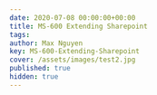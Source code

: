 ```yaml
---
date: 2020-07-08 00:00:00+00:00
title: MS-600 Extending Sharepoint
tags:
author: Max Nguyen
key: MS-600-Extending-Sharepoint
cover: /assets/images/test2.jpg
published: true
hidden: true
---
```

<html>
<head>
<meta charset="UTF-8">
<meta name="viewport" content="width=device-width, initial-scale=1.0">
<meta http-equiv="X-UA-Compatible" content="ie=edge">
<title>Markmap</title>
<style>
* {
  margin: 0;
  padding: 0;
}
#mindmap {
  display: block;
  width: 100vw;
  height: 100vh;
}
</style>

</head>
<body>
<svg id="mindmap"></svg>
<script src="https://cdn.jsdelivr.net/npm/d3@5"></script><script src="https://cdn.jsdelivr.net/npm/markmap-lib@0.7.11/dist/browser/view.min.js"></script><script>((t,a,e,n)=>{const{Markmap:o,loadPlugins:s}=window.markmap;(a?a(s,e,n):Promise.resolve()).then(()=>{o.create("svg#mindmap",null,t)})})({"t":"root","d":0,"v":"","c":[{"t":"heading","d":1,"v":"1. Introduction","c":[{"t":"list_item","d":2,"v":"Experience using SharePoint Online at the intermediate level"},{"t":"list_item","d":2,"v":"Ability to program with JavaScript, TypeScript, and Node.js"},{"t":"list_item","d":2,"v":"Experience using Visual Studio Code at the intermediate level"},{"t":"list_item","d":2,"v":"Access to a <a href=\"https://developer.microsoft.com/office/dev-program?ocid=MSlearn\" title=\"\" target=\"_blank\" rel=\"noopener noreferrer\">Microsoft 365 tenant</a>"}]},{"t":"heading","d":1,"v":"2. SharePoint Framework overview &amp; extensibility options","c":[{"t":"heading","d":2,"v":"2.1. SharePoint Framework extensibility principles"},{"t":"heading","d":2,"v":"2.2. SharePoint Framework overview","c":[{"t":"list_item","d":3,"v":"Client-side development. Run in the browser. There's no server-side component in a SharePoint Framework component."},{"t":"list_item","d":3,"v":"Can create server-side components, host by yourself."},{"t":"list_item","d":3,"v":"JavaScript, HTML, CSS, and images."},{"t":"list_item","d":3,"v":"Framework is backwards compatible"},{"t":"list_item","d":3,"v":"JavaScript web frameworks like React."}]},{"t":"heading","d":2,"v":"2.3. Supported custom component types","c":[{"t":"heading","d":3,"v":"2.3.1. Client-side web parts","c":[{"t":"paragraph","d":4,"v":"Client-side web parts are supported in all environments supported by the SharePoint Framework, including SharePoint Server 2016, SharePoint Server 2019 and SharePoint Online."}]},{"t":"heading","d":3,"v":"2.3.2. Adding SPFx web parts to pages"},{"t":"heading","d":3,"v":"2.3.3. SharePoint Framework extensions","c":[{"t":"list_item","d":4,"v":"delegate controls and ScriptLink"},{"t":"list_item","d":4,"v":"client-side rendering (CSR) and JSLink"},{"t":"list_item","d":4,"v":"custom actions"}]},{"t":"heading","d":3,"v":"2.3.4. Application customizers"},{"t":"heading","d":3,"v":"2.3.5. Field customizer"},{"t":"heading","d":3,"v":"2.3.6. Command sets"},{"t":"heading","d":3,"v":"2.3.7. Library components","c":[{"t":"paragraph","d":4,"v":"Library components are only supported in SharePoint Online."}]}]},{"t":"heading","d":2,"v":"2.4. SharePoint Framework availability"},{"t":"heading","d":2,"v":"2.5. SharePoint Framework and SharePoint on-premises deployments"}]},{"t":"heading","d":1,"v":"3. Create and deploy SharePoint Framework solutions","c":[{"t":"heading","d":2,"v":"3.1. Tooling for SPFx development","c":[{"t":"bullet_list","d":3,"v":"","c":[{"t":"list_item","d":4,"v":"build process and tooling"},{"t":"list_item","d":4,"v":"web frameworks"},{"t":"list_item","d":4,"v":"code editors"}]},{"t":"heading","d":3,"v":"3.1.1. Build process and tooling"},{"t":"heading","d":3,"v":"3.1.2. Web frameworks"},{"t":"heading","d":3,"v":"3.1.3. Code editors"}]},{"t":"heading","d":2,"v":"3.2. Server-side tool comparison"},{"t":"heading","d":2,"v":"3.3. Exploring the SharePoint Framework core development and build tools","c":[{"t":"heading","d":3,"v":"3.3.1. Node.js"},{"t":"heading","d":3,"v":"3.3.2. NPM: Node Package Manager"},{"t":"heading","d":3,"v":"3.3.3. Yeoman"},{"t":"heading","d":3,"v":"3.3.4. Gulp"},{"t":"heading","d":3,"v":"3.3.5. TypeScript"}]},{"t":"heading","d":2,"v":"3.4. SharePoint Framework project structure","c":[{"t":"list_item","d":3,"v":"<strong>.vscode</strong>: This folder contains Visual Studio Code specific files."},{"t":"list_item","d":3,"v":"<strong>config</strong>: This folder contains configuration files used by the project's various build tasks. You'll edit these files as necessary depending on the types of components you're creating and for specific situations, such as the site to test extensions or adding references to external libraries."},{"t":"list_item","d":3,"v":"<strong>dist</strong>: This folder, created automatically when you bundle the project, contains the JavaScript bundle and manifest created by the build process that will be used in deployment."},{"t":"list_item","d":3,"v":"<strong>lib</strong>: This folder, created automatically when you build the project, contains the temporary files generated from the compilation and transpilation of TypeScript to JavaScript and SCSS to CSS files."},{"t":"list_item","d":3,"v":"<strong>node_modules</strong>: This folder is created automatically when installing package dependencies using the npm install command."},{"t":"list_item","d":3,"v":"<strong>src</strong>: This folder contains all the source code for your project."},{"t":"list_item","d":3,"v":"<strong>temp</strong>: This folder, created automatically when you test the project, contains files used by the local development web server."}]},{"t":"heading","d":2,"v":"3.5. Developing and testing solutions","c":[{"t":"heading","d":3,"v":"3.5.1. Local workbench"},{"t":"heading","d":3,"v":"3.5.2. SharePoint-hosted workbench"},{"t":"heading","d":3,"v":"3.5.3. SharePoint Framework deployment artifacts","c":[{"t":"list_item","d":4,"v":"<strong>Installation and registration</strong>: The installation and registration files are included in SharePoint packages deployed to the <strong>SharePoint App Catalogs</strong>."},{"t":"list_item","d":4,"v":"<strong>Component runtime files and dependencies</strong>: These are the files that are needed to run the SharePoint Framework component once it's been deployed and installed in a SharePoint environment. Any dependencies your component uses, such as third-party web framework libraries, can optionally be included in the component's bundle or loaded at runtime from an external CDN. The component's manifest file defines all dependencies the component requires to be present on the page before it's loaded and runs."}]},{"t":"heading","d":3,"v":"3.5.4. Deploy SharePoint assets","c":[{"t":"heading","d":4,"v":"3.5.4.1. Tenant-scoped App Catalog"},{"t":"heading","d":4,"v":"3.5.4.2. Site collection-scoped App Catalog"}]},{"t":"heading","d":3,"v":"3.5.5. Install the app from the site collection's Site Contents page"}]},{"t":"heading","d":2,"v":"3.6. Single part app pages"},{"t":"heading","d":2,"v":"3.7. Isolated web parts"}]},{"t":"heading","d":1,"v":"4. Extend custom solutions with UI components, APIs, and additional surface areas","c":[{"t":"heading","d":2,"v":"4.1. Create appealing solutions with the Office UI Fabric","c":[{"t":"fence","d":3,"v":"<pre><code class=\"language-TypeScript\">public render(): JSX.Element {\n  const previewProps: IDocumentCardPreviewProps = {\n    previewImages: [\n      {\n        previewImageSrc: String(require('./document-preview.png')),\n        iconSrc: String(require('./icon-ppt.png')),\n        width: 318,\n        height: 196,\n        accentColor: '#ce4b1f'\n      }\n    ],\n  };\n\n  return (\n    &lt;DocumentCard onClickHref='http://bing.com'>\n      &lt;DocumentCardPreview { ...previewProps } />\n      &lt;DocumentCardTitle title='Revenue stream proposal fiscal year 2016 version02.pptx' />\n      &lt;DocumentCardActivity\n        activity='Created Feb 23, 2016'\n        people={\n          [\n            { name: 'Kat Larrson', profileImageSrc: String(require('./avatar-kat.png')) }\n          ]\n        }\n      />\n    &lt;/DocumentCard>\n  );\n}\n</code></pre>"}]},{"t":"heading","d":2,"v":"4.2. Incorporate enterprise data with <strong>APIs</strong>","c":[{"t":"heading","d":3,"v":"4.2.1. SharePoint REST API","c":[{"t":"fence","d":4,"v":"<pre><code class=\"language-TypeScript\">private _getListItems(): Promise&lt;ICountryListItem[]> {\n  const endpoint: string = this.context.pageContext.web.absoluteUrl\n    + `/_api/web/lists/getbytitle('Countries')/items?$select=Id,Title`\n\n  return this.context.spHttpClient.get(\n      endpoint,\n      SPHttpClient.configurations.v1\n    )\n    .then(response => {\n      return response.json();\n    })\n    .then(jsonResponse => {\n      return jsonResponse.value;\n    }) as Promise&lt;ICountryListItem[]>;\n}\n</code></pre>"}]},{"t":"heading","d":3,"v":"4.2.2. Microsoft Graph","c":[{"t":"fence","d":4,"v":"<pre><code class=\"language-TypeScript\">this.context.msGraphClientFactory\n     .getClient()\n     .then((client: MSGraphClient): void => {\n        client.api('/me')\n          .get((error: any, user: MicrosoftGraph.User, rawResponse?: any) => {\n            console.log('name: ', user.displayName);\n            console.log('email: ', user.mail);\n            console.log('phone: ', user.businessPhones[0]);\n            });\n          });\n      });\n</code></pre>"}]},{"t":"heading","d":3,"v":"4.2.3. Azure AD secured endpoints","c":[{"t":"fence","d":4,"v":"<pre><code class=\"language-TypeScript\">import {\n  AadHttpClient,\n  HttpClientResponse\n} from '@microsoft/sp-http';\n</code></pre>"},{"t":"fence","d":4,"v":"<pre><code class=\"language-TypeScript\">this.context.aadHttpClientFactory\n  .getClient(&quot;https://your-endpoint-uri&quot;)\n  .then((aadClient: AadHttpClient) => {\n    /* submit request to endpoint */\n  });\n</code></pre>"},{"t":"fence","d":4,"v":"<pre><code class=\"language-TypeScript\">const endpoint: string = &quot;https://your-endpoint-uri/api&quot;;\naadClient.get(endpoint, AadHttpClient.configurations.v1)\n  .then((rawResponse: HttpClientResponse) => {\n    return rawResponse.json();\n  })\n  .then((jsonResponse: any) => {\n    // work with the result\n  });\n</code></pre>"}]}]},{"t":"heading","d":2,"v":"4.3. Granting tenant scripts permissions to Azure AD secured services","c":[{"t":"heading","d":3,"v":"4.3.1. Declare permission requests in SharePoint Framework projects","c":[{"t":"fence","d":4,"v":"<pre><code class=\"language-json\">// package-solution.json\n{\n  &quot;solution&quot;: {\n    &quot;name&quot;: &quot;sp-fx-aad-http-client-side-solution&quot;,\n    &quot;id&quot;: &quot;dfb230b7-4f61-431f-9b65-a34e83922663&quot;,\n    &quot;version&quot;: &quot;1.0.0.0&quot;,\n    &quot;webApiPermissionRequests&quot;: [\n      {\n        &quot;resource&quot;: &quot;Microsoft Graph&quot;,\n        &quot;scope&quot;: &quot;User.ReadBasic.All&quot;\n      }\n    ]\n  },\n  &quot;paths&quot;: {\n    &quot;zippedPackage&quot;: &quot;solution/sp-fx-aad-http.sppkg&quot;\n  }\n}\n</code></pre>"}]},{"t":"heading","d":3,"v":"4.3.2. Approve or reject permission requests from the SharePoint Admin Center"}]},{"t":"heading","d":2,"v":"4.4. Extend Microsoft Teams with the SharePoint Framework","c":[{"t":"heading","d":3,"v":"4.4.1. How to surface SharePoint Framework web parts as Microsoft Teams tabs","c":[{"t":"list_item","d":4,"v":"<strong>Specify the web part can be a tab</strong>: Locate the web part's manifest file. Within the manifest file, locate the property array supportedHosts. The supportedHosts property lists all the different places the web part can be run. By default, it contains a single entry SharePointWebPart. To configure the web part to be used as a Microsoft Teams tab, add TeamsTab to the array."},{"t":"list_item","d":4,"v":"<strong>Create Microsoft Teams tab images</strong>: When you create a new SharePoint Framework project, it creates a folder ./teams in the SharePoint project with two images. You can replace these default images with your own custom images, but make sure you don't change the size dimensions or names of the files."},{"t":"list_item","d":4,"v":"<strong>Create Microsoft Teams app manifest</strong>: All Microsoft Teams apps need an app manifest that describes the app. You can create the manifest yourself, or you can let SharePoint create it for you."}]}]}]}]})</script>
</body>
</html>
